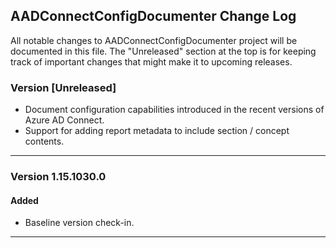 ## AADConnectConfigDocumenter Change Log

All notable changes to AADConnectConfigDocumenter project will be documented in this file. The "Unreleased" section at the top is for keeping track of important changes that might make it to upcoming releases.

### Version [Unreleased]

* Document configuration capabilities introduced in the recent versions of Azure AD Connect.
* Support for adding report metadata to include section / concept contents.

------------

### Version 1.15.1030.0

#### Added

* Baseline version check-in.

------------


